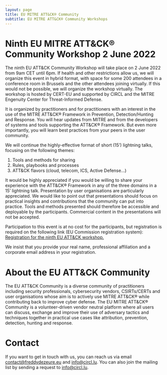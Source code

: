 ```yaml
---
layout: page
title: EU MITRE ATT&CK® Community
subtitle: EU MITRE ATT&CK® Community Workshops
---
```


# Ninth EU MITRE ATT&CK® Community Workshop 2 June 2022

The ninth EU ATT&CK Community Workshop will take place on 2 June 2022 from 9am CET until 6pm. If health and other restrictions allow us, we will organize this event in hybrid format, with space for some 200 attendees in a conference room in Brussels and the other attendees joining virtually.  If this would not be possible, we will organize the workshop virtually. The workshop is hosted by CERT-EU and supported by CIRCL and the MITRE Engenuity Center for Threat-Informed Defense. 

It is organized by practitioners and for practitioners with an interest in the use of the MITRE ATT&CK® Framework in Prevention, Detection/Hunting and Response. 
You will hear updates from MITRE and from the developers of systems and tools supporting the ATT&CK® Framework. But even more importantly, you will learn best practices from your peers in the user community. 

We will continue the highly-effective format of short (15’) lightning talks, focusing on the following themes: 
1.	Tools and methods for sharing 
2.	Rules, playbooks and processes 
3.	ATT&CK flavors (cloud, telecom, ICS, Active Defense…)

It would be highly appreciated if you would be willing to share your experience with the ATT&CK® Framework in any of the three domains in a 15’ lightning talk. Presentation by user organisations are particularly appreciated. We would like to point out that presentations should focus on practical insights and contributions that the community can put into practice. Tools and methods presented should therefore be accessible and deployable by the participants. Commercial content in the presentations will not be accepted. 

Participation to this event is at no cost for the participants, but registration is required on the following link (EU Commission registration system): 
<a href="https://scic.ec.europa.eu/ew/register/dgscic/9thEUATTACK_Workshop_2022/e/lk/g/39090/k/"> Registration for the ninth EU ATT&CK workshop. </a>
  
We insist that you provide your real name, professional affiliation and a corporate email address in your registration. 

# About the EU ATT&CK Community

The EU ATT&CK Community is a diverse community of practitioners including security professionals, cybersecurity vendors, CSIRTs/CERTs and user organisations whose aim is to actively use MITRE ATT&CK® while contributing back to improve cyber defense. The EU MITRE ATT&CK® Community is a volunteer-driven vendor neutral platform where all users can discuss, exchange and improve their use of adversary tactics and techniques together in practical use cases like attribution, prevention, detection, hunting and response.

# Contact

If you want to get in touch with us, you can reach us via email contact@freddydezeure.eu and info@circl.lu. You can also join the mailing list by sending a request to info@circl.lu.

